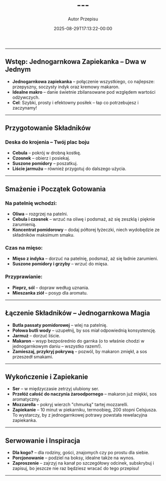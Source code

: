 ﻿---
draft: true
title: "---"
author: "Autor Przepisu"
recipe_image: images/recipe-headers/default.jpg
date: 2025-08-29T17:13:22-00:00
categories: ["do-kategoryzacji"]
tags: ["draft"]
tagline: "Przepis do sformatowania"
servings: 4
prep_time: 15
cook: true
cook_time: 30
calories: 300
protein: 20
fat: 10
carbohydrate: 25
---
---

## **Wstęp: Jednogarnkowa Zapiekanka – Dwa w Jednym**

- **Jednogarnkowa zapiekanka** – połączenie wszystkiego, co najlepsze: przepyszny, soczysty indyk oraz kremowy makaron.
- **Idealne makro** – danie świetnie zbilansowane pod względem wartości odżywczych.
- **Cel**: Szybki, prosty i efektowny posiłek – łap co potrzebujesz i zaczynamy!

---

## **Przygotowanie Składników**

### **Deska do krojenia – Twój plac boju**
- **Cebula** – pokrój w drobną kostkę.
- **Czosnek** – obierz i posiekaj.
- **Suszone pomidory** – poszatkuj.
- **Liście jarmużu** – również przygotuj do dalszego użycia.

---

## **Smażenie i Początek Gotowania**

### **Na patelnię wchodzi:**
- **Oliwa** – rozgrzej na patelni.
- **Cebula i czosnek** – wrzuć na oliwę i podsmaż, aż się zeszklą i pięknie zarumienią.
- **Koncentrat pomidorowy** – dodaj półtorej łyżeczki, niech wydobędzie ze składników maksimum smaku.

### **Czas na mięso:**
- **Mięso z indyka** – dorzuć na patelnię, podsmaż, aż się ładnie zarumieni.
- **Suszone pomidory i grzyby** – wrzuć do mięsa.

### **Przyprawianie:**
- **Pieprz, sól** – dopraw według uznania.
- **Mieszanka ziół** – posyp dla aromatu.

---

## **Łączenie Składników – Jednogarnkowa Magia**

- **Butla passaty pomidorowej** – wlej na patelnię.
- **Połowa butli wody** – uzupełnij, by sos miał odpowiednią konsystencję.
- **Jarmuż** – dorzuć liście.
- **Makaron** – wsyp bezpośrednio do garnka (o to właśnie chodzi w jednogarnkowym daniu – wszystko razem!).
- **Zamieszaj, przykryj pokrywą** – pozwól, by makaron zmiękł, a sos przeszedł smakami.

---

## **Wykończenie i Zapiekanie**

- **Ser** – w międzyczasie zetrzyj ulubiony ser.
- **Przełóż całość do naczynia żaroodpornego** – makaron już miękki, sos aromatyczny.
- **Mozzarella** – pokryj wierzch "chmurką" tartej mozzarelli.
- **Zapiekanie** – 10 minut w piekarniku, termoobieg, 200 stopni Celsjusza. To wystarczy, by z jednogarnkowej potrawy powstała rewelacyjna zapiekanka.

---

## **Serwowanie i Inspiracja**

- **Dla kogo?** – dla rodziny, gości, znajomych czy po prostu dla siebie.
- **Porcjonowanie** – podziel na boksy, idealne także na wynos.
- **Zaproszenie** – zajrzyj na kanał po szczegółowy odcinek, subskrybuj i zapisuj, bo jeszcze nie raz będziesz wracać do tego przepisu!

---